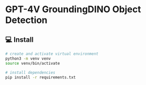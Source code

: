 # GPT-4V GroundingDINO Object Detection

## 💻 Install

```bash
# create and activate virtual environment
python3 -m venv venv
source venv/bin/activate

# install dependencies
pip install -r requirements.txt
```